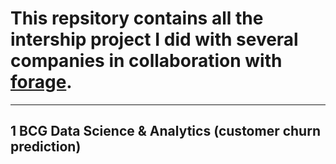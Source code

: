 # This repsitory contains all the intership project I did with several companies in collaboration with [forage](https://www.theforage.com).

---

## 1 BCG Data Science  & Analytics (customer churn prediction)
